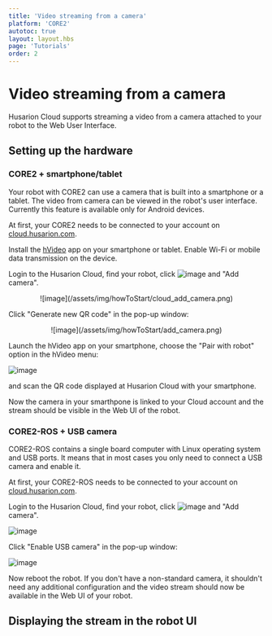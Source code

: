 ```yaml
---
title: 'Video streaming from a camera'
platform: 'CORE2'
autotoc: true
layout: layout.hbs
page: 'Tutorials'
order: 2
---
```


# Video streaming from a camera #

Husarion Cloud supports streaming a video from a camera attached to your robot to the Web User Interface.

## Setting up the hardware ##
### CORE2 + smartphone/tablet ###
Your robot with CORE2 can use a camera that is built into a smartphone or a tablet. The video from camera can be viewed in the robot's user interface. Currently this feature is available only for Android devices.

At first, your CORE2 needs to be connected to your account on [cloud.husarion.com](https://cloud.husarion.com/).

Install the [hVideo](https://play.google.com/store/apps/details?id=com.husarion.video2&hl=en) app on your smartphone or tablet. Enable Wi-Fi or mobile data transmission on the device.

Login to the Husarion Cloud, find your robot, click ![image](/assets/img/howToStart/plus.png) and "Add camera".

<div style="text-align: center">![image](/assets/img/howToStart/cloud_add_camera.png)</div>

Click "Generate new QR code" in the pop-up window:

<center>![image](/assets/img/howToStart/add_camera.png)</center>

Launch the hVideo app on your smartphone, choose the "Pair with robot" option in the hVideo menu:

![image](/assets/img/howToStart/pair-with-robot.png)

and scan the QR code displayed at Husarion Cloud with your smartphone.

Now the camera in your smarthpone is linked to your Cloud account and the stream should be visible in the Web UI of the robot. 

### CORE2-ROS + USB camera ###

CORE2-ROS contains a single board computer with Linux operating system and USB ports. It means that in most cases you only need to connect a USB camera and enable it.

At first, your CORE2-ROS needs to be connected to your account on [cloud.husarion.com](https://cloud.husarion.com/).

Login to the Husarion Cloud, find your robot, click ![image](/assets/img/howToStart/plus.png) and "Add camera".

![image](/assets/img/howToStart/cloud_add_camera.png)

Click "Enable USB camera" in the pop-up window:

![image](/assets/img/howToStart/add_camera.png)

Now reboot the robot. If you don't have a non-standard camera, it shouldn't need any additional configuration and the video stream should now be available in the Web UI of your robot.

## Displaying the stream in the robot UI ##


